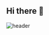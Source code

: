 ## Hi there 👋

![header](https://capsule-render.vercel.app/api?type=soft&color=gradient&height=200&section=header&text=YHEE'S%20Github)

<!--
**CHYHEE/CHYHEE** is a ✨ _special_ ✨ repository because its `README.md` (this file) appears on your GitHub profile.

Here are some ideas to get you started:
- 🔭 I’m currently working on ...
- 🌱 I’m currently learning ...
- 👯 I’m looking to collaborate on ...
- 🤔 I’m looking for help with ...
- 💬 Ask me about ...
- 📫 How to reach me: ...
- 😄 Pronouns: ...
- ⚡ Fun fact: ...
-->

